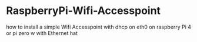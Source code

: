 # RaspberryPi-Wifi-Accesspoint
how to install a simple Wifi Accesspoint with dhcp on eth0 on raspberry Pi 4 or pi zero w with Ethernet hat
